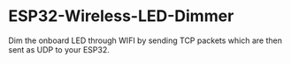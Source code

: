 # ESP32-Wireless-LED-Dimmer
Dim the onboard LED through WIFI by sending TCP packets which are then sent as UDP to your ESP32.
